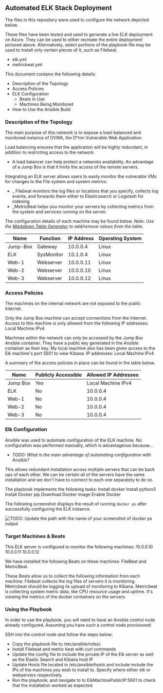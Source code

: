 ## Automated ELK Stack Deployment

The files in this repository were used to configure the network depicted below.


These files have been tested and used to generate a live ELK deployment on Azure. They can be used to either recreate the entire deployment pictured above. Alternatively, select portions of the playbook file may be used to install only certain pieces of it, such as Filebeat.

  -  elk.yml
  -  metricbeat.yml
  
This document contains the following details:
- Description of the Topology
- Access Policies
- ELK Configuration
  - Beats in Use
  - Machines Being Monitored
- How to Use the Ansible Build


### Description of the Topology

The main purpose of this network is to expose a load-balanced and monitored instance of DVWA, the D*mn Vulnerable Web Application.

Load balancing ensures that the application will be highly redundant, in addition to restricting access to the network.
-  A load balancer can help protect a netwroks availability. An advantage of a Jump Box is that it limits the access of the remote servers. 

Integrating an ELK server allows users to easily monitor the vulnerable VMs for changes to the File system and system metrics.
- _ Filebeat monitors the log files or locations that you specify, collects log events, and forwards them either to Elasticsearch or Logstash for indexing.
- _MetricBeat helps you monitor your servers by collecting metrics from the system and services running on the server.

The configuration details of each machine may be found below.
_Note: Use the [Markdown Table Generator](http://www.tablesgenerator.com/markdown_tables) to add/remove values from the table_.

| Name     | Function   | IP Address | Operating System |
|----------|------------|------------|------------------|
| Jump-Box | Gateway    | 10.0.0.4   | Linux            |
| ELK      | SysMonitor | 10.1.0.4   | Linux            |
| Web-1    | Webserver  | 10.0.0.11  | Linux            |
| Web-2    | Webserver  | 10.0.0.10  | Linux            |
| Web-3    | Webserver  | 10.0.0.12  | Linux            |

### Access Policies

The machines on the internal network are not exposed to the public Internet. 

Only the Jump Box machine can accept connections from the Internet. Access to this machine is only allowed from the following IP addresses: Local Machine IPv4

Machines within the network can only be accessed by the Jump Box Ansible container.  They have a public key generated in the Ansible container as their key. My local machine also has been given access to the Elk machine's port 5601 to view Kibana. IP addresses: Local Machine IPv4

A summary of the access policies in place can be found in the table below.

| Name     | Publicly Accessible | Allowed IP Addresses |
|----------|---------------------|----------------------|
| Jump Box | Yes                 | Local Machine IPv4   |
| ELK      | No                  | 10.0.0.4             |
| Web-1    | No                  | 10.0.0.4             |
| Web-2    | No                  | 10.0.0.4             |
| Web-3    | No                  | 10.0.0.4             |

### Elk Configuration

Ansible was used to automate configuration of the ELK machine. No configuration was performed manually, which is advantageous because...
- _TODO: What is the main advantage of automating configuration with Ansible?_

This allows redundant installation across multiple servers that can be back ups of each other. We can be certain all of the servers have the same installation and we don't have to connect to each one separately to do so.



The playbook implements the following tasks: Install docker Install python3 Install Docker pip Download Docker image Enable Docker

The following screenshot displays the result of running `docker ps` after successfully configuring the ELK instance.

![TODO: Update the path with the name of your screenshot of docker ps output](Images/docker_ps_output.png)

### Target Machines & Beats
This ELK server is configured to monitor the following machines: 10.0.0.10 10.0.0.11 10.0.0.12

We have installed the following Beats on these machines: FileBeat and MetricBeat.  

These Beats allow us to collect the following information from each machine:
 Filebeat collects the log files of servers it is monitoring. Metricbeat should be logging its upload of monitoring to Kibana. Metricbeat is collecting system metric data, like CPU resource usage and uptime. It's viewing the metrics of the docker containers on the servers.

### Using the Playbook
In order to use the playbook, you will need to have an Ansible control node already configured. Assuming you have such a control node provisioned: 

SSH into the control node and follow the steps below:
- Copy the playbook file to /etc/ansible/roles/.
- Install Filebeat and metric beat with curl commands
- Update the config file to include the private IP of the Elk server as well as the Elastic Search and Kibana host IP
- Update Hosts file located in /etc/ansible/hosts and include include the IPs of the machines you wish to install to. Specify where either elk or webservers respectively.
- Run the playbook, and navigate to to ElkMachinePublicIP:5601  to check that the installation worked as expected.